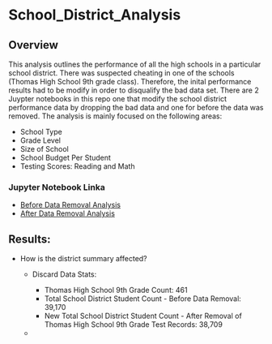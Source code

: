 # School_District_Analysis

## Overview 
This analysis outlines the performance of all the high schools in a particular school district. There was suspected cheating in one of the schools (Thomas High School 9th grade class). Therefore, the inital performance results had to be modify in order to disqualify the bad data set. There are 2 Juypter notebooks in this repo one that modify the school district performance data by dropping the bad data and one for before the data was removed. The analysis is mainly focused on the following areas:

- School Type
- Grade Level 
- Size of School
- School Budget Per Student 
- Testing Scores: Reading and Math 

### Jupyter Notebook Linka 
- [Before Data Removal Analysis](PyCitySchools_Original_Before_Data_Removal)
- [After Data Removal Analysis](PyCitySchools_Challenge.ipynb)

## Results:

- How is the district summary affected?
  - Discard Data Stats: 
    - Thomas High School 9th Grade Count: 461
    - Total School District Student Count - Before Data Removal: 39,170
    - New Total School District Student Count - After Removal of Thomas High School 9th Grade Test Records: 38,709

  - 

    

